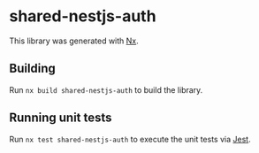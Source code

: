 # shared-nestjs-auth

This library was generated with [Nx](https://nx.dev).

## Building

Run `nx build shared-nestjs-auth` to build the library.

## Running unit tests

Run `nx test shared-nestjs-auth` to execute the unit tests via [Jest](https://jestjs.io).
